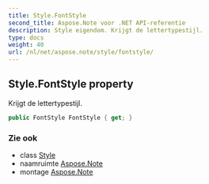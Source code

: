 ```yaml
---
title: Style.FontStyle
second_title: Aspose.Note voor .NET API-referentie
description: Style eigendom. Krijgt de lettertypestijl.
type: docs
weight: 40
url: /nl/net/aspose.note/style/fontstyle/
---
```

## Style.FontStyle property

Krijgt de lettertypestijl.

```csharp
public FontStyle FontStyle { get; }
```

### Zie ook

* class [Style](../)
* naamruimte [Aspose.Note](../../style/)
* montage [Aspose.Note](../../../)


